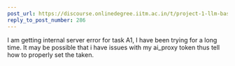 ```yaml
---
post_url: https://discourse.onlinedegree.iitm.ac.in/t/project-1-llm-based-automation-agent-discussion-thread-tds-jan-2025/164277/288
reply_to_post_number: 286
---
```

I am getting internal server error for task A1, I have been trying for a long time. It may be possible that i have issues with my ai\_proxy token thus tell how to properly set the taken.
